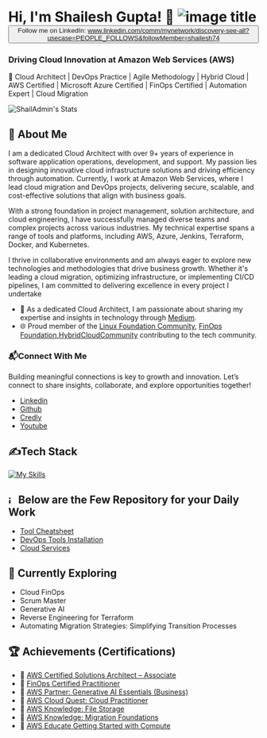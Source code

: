 # Hi, I'm Shailesh Gupta! 👋 ![image title](https://rushter.com/counter.svg) <button><a>Follow me on LinkedIn: www.linkedin.com/comm/mynetwork/discovery-see-all?usecase=PEOPLE_FOLLOWS&followMember=shailesh74</a></button>

<h3>Driving Cloud Innovation at Amazon Web Services (AWS)</h3>

🚀 Cloud Architect | DevOps Practice | Agile Methodology | Hybrid Cloud | AWS Certified | Microsoft Azure Certified |  FinOps Certified | Automation Expert | Cloud Migration  

![ShailAdmin's Stats](https://github-readme-stats.vercel.app/api?username=ShailAdmin&theme=vue-dark&show_icons=true&hide_border=true&count_private=true)

## 🚀 About Me

<p>I am a dedicated Cloud Architect with over 9+ years of experience in software application operations, development, and support. My passion lies in designing innovative cloud infrastructure solutions and driving efficiency through automation. Currently, I work at Amazon Web Services, where I lead cloud migration and DevOps projects, delivering secure, scalable, and cost-effective solutions that align with business goals.

With a strong foundation in project management, solution architecture, and cloud engineering, I have successfully managed diverse teams and complex projects across various industries. My technical expertise spans a range of tools and platforms, including AWS, Azure, Jenkins, Terraform, Docker, and Kubernetes.

I thrive in collaborative environments and am always eager to explore new technologies and methodologies that drive business growth. Whether it's leading a cloud migration, optimizing infrastructure, or implementing CI/CD pipelines, I am committed to delivering excellence in every project I undertake</p>

- 📝 As a dedicated Cloud Architect, I am passionate about sharing my expertise and insights in technology through [Medium](https://medium.com/@shailesh.gupta.ext).
- 🌐 Proud member of the [Linux Foundation Community](https://community.linuxfoundation.org/), [FinOps Foundation](https://www.finops.org/join/),[HybridCloudCommunity](#) contributing to the tech community.

### 📬Connect With Me
  Building meaningful connections is key to growth and innovation. Let’s connect to share insights, collaborate, and explore opportunities together!
  
- [Linkedin](https://www.linkedin.com/in/shailesh74)
- [Github](https://github.com/ShailAdmin)
- [Credly](https://www.credly.com/users/shaileshgupta.74)
- [Youtube](https://www.youtube.com/@hybridcloudcommunity)

## ✍️Tech Stack
[![My Skills](https://skillicons.dev/icons?i=aws,azure,linux,redhat,ubuntu,debian,windows,git,github,bitbucket,gitlab,maven,jenkins,docker,kubernetes,terraform,ansible,elasticsearch,grafana,ai,nginx,bash,py,vscode,wordpress)](https://skillicons.dev)

## <img width="15" alt="images" src="https://github.com/ShailAdmin/ShailAdmin/assets/73438626/31916ea7-80c5-4fd1-a4b1-8d0d4cae567b">    Below are the Few Repository for your Daily Work
- [Tool Cheatsheet](https://github.com/ShailAdmin/CheatSheet)
- [DevOps Tools Installation](https://github.com/ShailAdmin/DevOps-Installation)
- [Cloud Services](https://github.com/ShailAdmin/Cloud_Architect/wiki)

## 🌱 Currently Exploring

  - Cloud FinOps
  - Scrum Master
  - Generative AI
  - Reverse Engineering for Terraform
  - Automating Migration Strategies: Simplifying Transition Processes


 ## 🏆 Achievements (Certifications) 

- 🌟 [AWS Certified Solutions Architect – Associate](https://www.credly.com/badges/ece99f42-f526-4763-b4d8-a38171c258d5/public_url)
- 🌟 [FinOps Certified Practitioner](https://www.credly.com/badges/f8265be0-cea1-4843-8e75-9d4503817c7d/public_url)
- 🌟 [AWS Partner: Generative AI Essentials (Business)](https://www.credly.com/badges/34f8657f-a29e-4e3a-a87b-6998c0a11ecb/public_url)
- 🌟 [AWS Cloud Quest: Cloud Practitioner](https://www.credly.com/badges/e14ea744-6673-4938-90c3-88b1c89f56c0/public_url)
- 🌟 [AWS Knowledge: File Storage](https://www.credly.com/badges/e3d60348-e004-4280-a3fa-d8642241c66b/public_url)
- 🌟 [AWS Knowledge: Migration Foundations](https://www.credly.com/badges/14d96cc9-d16c-4261-8baa-f21af81a719e/public_url)
- 🌟 [AWS Educate Getting Started with Compute](https://www.credly.com/badges/99cc47fe-1baf-496e-b29e-4dda4fcf54cd/public_url)
  

